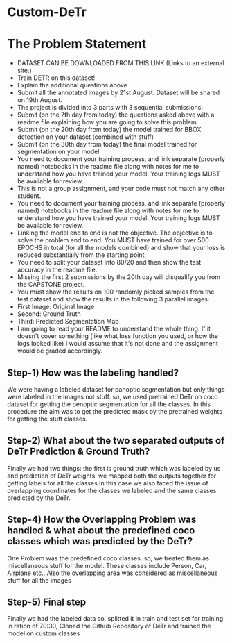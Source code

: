 # Custom-DeTr

# The Problem Statement

- DATASET CAN BE DOWNLOADED FROM THIS LINK (Links to an external site.)
- Train DETR on this dataset!
- Explain the additional questions above
- Submit all the annotated images by 21st August. Dataset will be shared on 19th August.
- The project is divided into 3 parts with 3 sequential submissions:
- Submit (on the 7th day from today)  the questions asked above with a readme file explaining how you are going to solve this problem. 
- Submit (on the 20th day from today) the model trained for BBOX detection on your dataset (combined with stuff)
- Submit (on the 30th day from today) the final model trained for segmentation on your model
- You need to document your training process, and link separate (properly named) notebooks in the readme file along with notes for me to understand how you have trained your model. Your training logs MUST be available for review.
- This is not a group assignment, and your code must not match any other student.
- You need to document your training process, and link separate (properly named) notebooks in the readme file along with notes for me to understand how you have trained your model. Your training logs MUST be available for review.  
- Linking the model end to end is not the objective. The objective is to solve the problem end to end. You MUST have trained for over 500 EPOCHS in total (for all the models combined) and show that your loss is reduced substantially from the starting point.
- You need to split your dataset into 80/20 and then show the test accuracy in the readme file.
- Missing the first 2 submissions by the 20th day will disqualify you from the CAPSTONE project.
- You must show the results on 100 randomly picked samples from the test dataset and show the results in the following 3 parallel images:
- First Image: Original Image
- Second: Ground Truth
- Third: Predicted Segmentation Map
- I am going to read your README to understand the whole thing. If it doesn't cover something (like what loss function you used, or how the logs looked like) I would assume that it's not done and the assignment would be graded accordingly. 


## Step-1) How was the labeling handled?
We were having a labeled dataset for panoptic segmentation but only things were labeled in the images not stuff. so, we used pretrained DeTr on coco dataset for getting the penoptic segmentation for all the classes. 
In this procedure the aim was to get the predicted mask by the pretrained weights for getting the stuff classes. 

## Step-2) What about the two separated outputs of DeTr Prediction & Ground Truth?
Finally we had two things: the first is ground truth which was labeled by us and prediction of DeTr weights. we mapped both the outputs together for getting labels for all the classes 
In this case we also faced the issue of overlapping coordinates for the classes we labeled and the same classes predicted by the DeTr.

## Step-4) How the Overlapping Problem was handled & what about the predefined coco classes which was predicted by the DeTr?
One Problem was the predefined coco classes. so, we treated them as miscellaneous stuff for the model. These classes include Person, Car, Airplane etc..
Also the overlapping area was considered  as miscellaneous stuff for all the images

## Step-5) Final step
Finally we had the labeled data so, splitted it in train and test set for training in ration of 70:30, Cloned the Github Repository of DeTr and trained the model on custom classes




